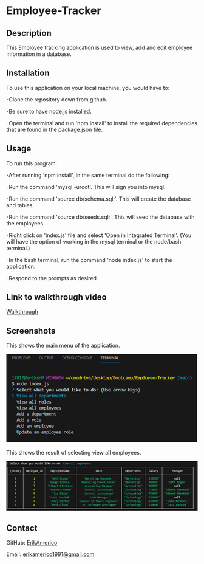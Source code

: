 # Employee-Tracker

## Description
This Employee tracking application is used to view, add and edit employee information in a database.

## Installation
To use this application on your local machine, you would have to:

-Clone the repository down from github.

-Be sure to have node.js installed.

-Open the terminal and run 'npm install' to install the required dependencies that are found in the package.json file.

## Usage
To run this program:

-After running 'npm install', in the same terminal do the following:

-Run the command 'mysql -uroot'. This will sign you into mysql.

-Run the command 'source db/schema.sql;'. This will create the database and tables.

-Run the command 'source db/seeds.sql;'. This will seed the database with the employees.

-Right click on 'index.js' file and select 'Open in Integrated Terminal'. (You will have the option of working in the mysql terminal or the node/bash terminal.)

-In the bash terminal, run the command 'node index.js' to start the application.

-Respond to the prompts as desired.

## Link to walkthrough video
[Walkthrough](https://watch.screencastify.com/v/6F7WtbrBEJnjxEF0PR0L)
 
## Screenshots
This shows the main menu of the application. 

![Menu](/assets/menuScreenShot.png)

This shows the result of selecting view all employees.

![View all employees](/assets/viewAllEmployeesScreenShot.png)

## Contact

GitHub: [ErikAmerico](https://github.com/erikamerico)
    
Email: erikamerico1991@gmail.com